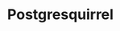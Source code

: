 ---
title: 'Postgresquirrel'
pubDate: 2025-08-26
description: 'Overly active squirrel who was very defensive of his nest.'
camera: 'Nikon D3100'
image:
    url: 'squirrel.jpg'
    alt: 'Squirrel glaring at camera'
tags: []
---